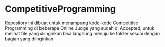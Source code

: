 # CompetitiveProgramming
Repository ini dibuat untuk menampung kode-kode Competitive Programming di beberapa Online Judge yang sudah di Accepted, untuk melihat file yang diinginkan bisa langsung menuju ke folder sesuai dengan bagian yang diinginkan
